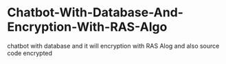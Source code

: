 # Chatbot-With-Database-And-Encryption-With-RAS-Algo
chatbot with database and it will  encryption with RAS Alog and also source code encrypted
